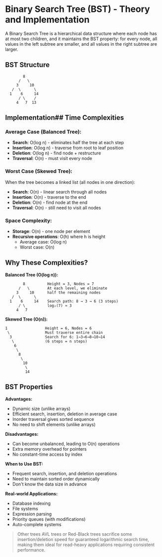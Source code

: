 # Binary Search Tree (BST) - Theory and Implementation

A Binary Search Tree is a hierarchical data structure where each node has at most two children, and it maintains the BST
property: for every node, all values in the left subtree are smaller, and all values in the right subtree are larger.

## BST Structure

```
        8
      /   \
     3     10
   /  \      \
  1    6     14
      / \    /
     4   7  13
```

## Implementation## Time Complexities

### Average Case (Balanced Tree):

- **Search**: O(log n) - eliminates half the tree at each step
- **Insertion**: O(log n) - traverse from root to leaf position
- **Deletion**: O(log n) - find node + restructure
- **Traversal**: O(n) - must visit every node

### Worst Case (Skewed Tree):

When the tree becomes a linked list (all nodes in one direction):

- **Search**: O(n) - linear search through all nodes
- **Insertion**: O(n) - traverse to the end
- **Deletion**: O(n) - find node at the end
- **Traversal**: O(n) - still need to visit all nodes

### Space Complexity:

- **Storage**: O(n) - one node per element
- **Recursive operations**: O(h) where h is height
    - Average case: O(log n)
    - Worst case: O(n)

## Why These Complexities?

**Balanced Tree (O(log n)):**

```
        8          Height = 3, Nodes = 7
      /   \        At each level, we eliminate
     3     10      half the remaining nodes
   /  \      \     
  1    6     14    Search path: 8 → 3 → 6 (3 steps)
      / \          log₂(7) ≈ 3
     4   7
```

**Skewed Tree (O(n)):**

```
1                 Height = 6, Nodes = 6
 \                Must traverse entire chain
  3               Search for 6: 1→3→6→8→10→14
   \              (6 steps = n steps)
    6
     \
      8
       \
        10
         \
         14
```

## BST Properties

**Advantages:**

- Dynamic size (unlike arrays)
- Efficient search, insertion, deletion in average case
- Inorder traversal gives sorted sequence
- No need to shift elements (unlike arrays)

**Disadvantages:**

- Can become unbalanced, leading to O(n) operations
- Extra memory overhead for pointers
- No constant-time access by index

**When to Use BST:**

- Frequent search, insertion, and deletion operations
- Need to maintain sorted order dynamically
- Don't know the data size in advance

**Real-world Applications:**

- Database indexing
- File systems
- Expression parsing
- Priority queues (with modifications)
- Auto-complete systems

> Other trees AVL trees or Red-Black trees sacrifice some insertion/deletion speed for guaranteed logarithmic search
> time, making them ideal for read-heavy applications requiring consistent performance.